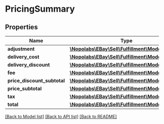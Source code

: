 # PricingSummary

## Properties
Name | Type | Description | Notes
------------ | ------------- | ------------- | -------------
**adjustment** | [**\Nopolabs\EBay\Sell\Fulfillment\Model\Amount**](Amount.md) |  | [optional] 
**delivery_cost** | [**\Nopolabs\EBay\Sell\Fulfillment\Model\Amount**](Amount.md) |  | [optional] 
**delivery_discount** | [**\Nopolabs\EBay\Sell\Fulfillment\Model\Amount**](Amount.md) |  | [optional] 
**fee** | [**\Nopolabs\EBay\Sell\Fulfillment\Model\Amount**](Amount.md) |  | [optional] 
**price_discount_subtotal** | [**\Nopolabs\EBay\Sell\Fulfillment\Model\Amount**](Amount.md) |  | [optional] 
**price_subtotal** | [**\Nopolabs\EBay\Sell\Fulfillment\Model\Amount**](Amount.md) |  | [optional] 
**tax** | [**\Nopolabs\EBay\Sell\Fulfillment\Model\Amount**](Amount.md) |  | [optional] 
**total** | [**\Nopolabs\EBay\Sell\Fulfillment\Model\Amount**](Amount.md) |  | [optional] 

[[Back to Model list]](../README.md#documentation-for-models) [[Back to API list]](../README.md#documentation-for-api-endpoints) [[Back to README]](../README.md)


